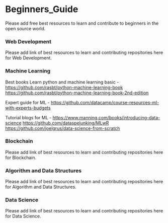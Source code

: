 # Beginners_Guide
Please add free best resources to learn and contribute to beginners in the open source world.  


### Web Development
Please add link of best resources to learn and contributing repositories here for Web Development.

### Machine Learning
Best books Learn python and machine learning basic - 
  https://github.com/rasbt/python-machine-learning-book
  https://github.com/rasbt/python-machine-learning-book-2nd-edition
  
Expert guide for ML - 
  https://github.com/datacamp/course-resources-ml-with-experts-budgets
  
Tutorial blogs for ML - 
  https://www.manning.com/books/introducing-data-science
  https://github.com/dataspelunking/MLwR
  https://github.com/joelgrus/data-science-from-scratch
  
### Blockchain
Please add link of best resources to learn and contributing repositories here for Blockchain.

### Algorithm and Data Structures
Please add link of best resources to learn and contributing repositories here for Algorithm and Data Structures.

### Data Science
Please add link of best resources to learn and contributing repositories here for Data Science.
